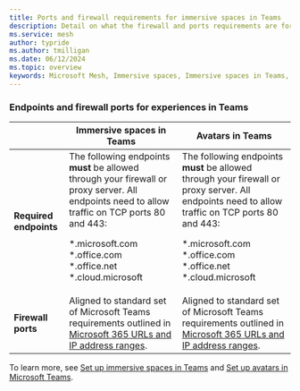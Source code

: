 ```yaml
---
title: Ports and firewall requirements for immersive spaces in Teams
description: Detail on what the firewall and ports requirements are for immersive spaces in Teams.
ms.service: mesh
author: typride
ms.author: tmilligan
ms.date: 06/12/2024
ms.topic: overview
keywords: Microsoft Mesh, Immersive spaces, Immersive spaces in Teams, setup, admin, M365, ports and firewall, requirements
---
```


### Endpoints and firewall ports for experiences in Teams

|   | Immersive spaces in Teams | Avatars in Teams  | 
|---|---|---|
| **Required endpoints** | The following endpoints **must** be allowed through your firewall or proxy server. All endpoints need to allow traffic on TCP ports 80 and 443: <p><p> \*.microsoft.com <br> \*.office.com <br> \*.office.net <br> \*.cloud.microsoft |The following endpoints **must** be allowed through your firewall or proxy server. All endpoints need to allow traffic on TCP ports 80 and 443: <p><p> \*.microsoft.com <br> \*.office.com <br> \*.office.net <br> \*.cloud.microsoft |
| **Firewall ports** | Aligned to standard set of Microsoft Teams requirements outlined in [Microsoft 365 URLs and IP address ranges](/microsoft-365/enterprise/urls-and-ip-address-ranges?view=o365-worldwide#skype-for-business-online-and-microsoft-teams&preserve-view=true). | Aligned to standard set of Microsoft Teams requirements outlined in [Microsoft 365 URLs and IP address ranges](/microsoft-365/enterprise/urls-and-ip-address-ranges?view=o365-worldwide#skype-for-business-online-and-microsoft-teams&preserve-view=true). |

To learn more, see [Set up immersive spaces in Teams](/microsoftteams/meeting-immersive-spaces) and [Set up avatars in Microsoft Teams](/microsoftteams/meeting-avatars).
